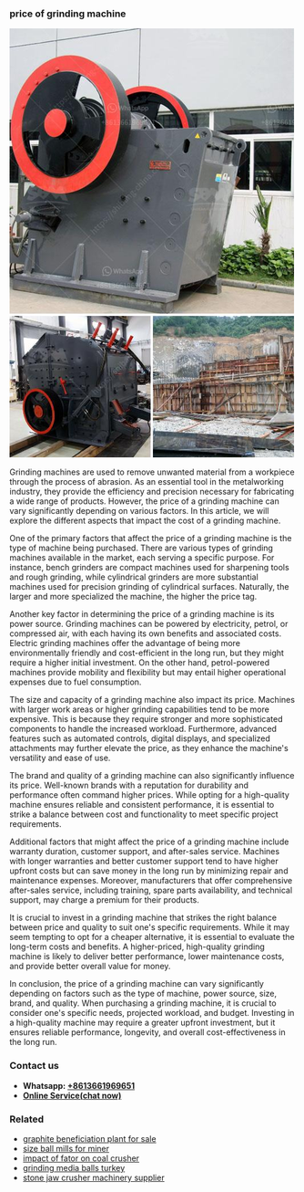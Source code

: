 <h3>price of grinding machine</h3><img src='1708587180.jpg' alt=''><p>Grinding machines are used to remove unwanted material from a workpiece through the process of abrasion. As an essential tool in the metalworking industry, they provide the efficiency and precision necessary for fabricating a wide range of products. However, the price of a grinding machine can vary significantly depending on various factors. In this article, we will explore the different aspects that impact the cost of a grinding machine.</p><p>One of the primary factors that affect the price of a grinding machine is the type of machine being purchased. There are various types of grinding machines available in the market, each serving a specific purpose. For instance, bench grinders are compact machines used for sharpening tools and rough grinding, while cylindrical grinders are more substantial machines used for precision grinding of cylindrical surfaces. Naturally, the larger and more specialized the machine, the higher the price tag.</p><p>Another key factor in determining the price of a grinding machine is its power source. Grinding machines can be powered by electricity, petrol, or compressed air, with each having its own benefits and associated costs. Electric grinding machines offer the advantage of being more environmentally friendly and cost-efficient in the long run, but they might require a higher initial investment. On the other hand, petrol-powered machines provide mobility and flexibility but may entail higher operational expenses due to fuel consumption.</p><p>The size and capacity of a grinding machine also impact its price. Machines with larger work areas or higher grinding capabilities tend to be more expensive. This is because they require stronger and more sophisticated components to handle the increased workload. Furthermore, advanced features such as automated controls, digital displays, and specialized attachments may further elevate the price, as they enhance the machine's versatility and ease of use.</p><p>The brand and quality of a grinding machine can also significantly influence its price. Well-known brands with a reputation for durability and performance often command higher prices. While opting for a high-quality machine ensures reliable and consistent performance, it is essential to strike a balance between cost and functionality to meet specific project requirements.</p><p>Additional factors that might affect the price of a grinding machine include warranty duration, customer support, and after-sales service. Machines with longer warranties and better customer support tend to have higher upfront costs but can save money in the long run by minimizing repair and maintenance expenses. Moreover, manufacturers that offer comprehensive after-sales service, including training, spare parts availability, and technical support, may charge a premium for their products.</p><p>It is crucial to invest in a grinding machine that strikes the right balance between price and quality to suit one's specific requirements. While it may seem tempting to opt for a cheaper alternative, it is essential to evaluate the long-term costs and benefits. A higher-priced, high-quality grinding machine is likely to deliver better performance, lower maintenance costs, and provide better overall value for money.</p><p>In conclusion, the price of a grinding machine can vary significantly depending on factors such as the type of machine, power source, size, brand, and quality. When purchasing a grinding machine, it is crucial to consider one's specific needs, projected workload, and budget. Investing in a high-quality machine may require a greater upfront investment, but it ensures reliable performance, longevity, and overall cost-effectiveness in the long run.</p><h3>Contact us</h3><ul><li><strong>Whatsapp:&nbsp;<a href="https://wa.me/8613661969651">+8613661969651</a></strong></li><li><a href="https://swt.shibang-china.com/?git&amp;zhl&amp;price of grinding machine"><strong>Online Service(chat now)</strong></a></li></ul><h3>Related</h3><ul><li><a href='graphite beneficiation plant for sale.md'>graphite beneficiation plant for sale</a></li><li><a href='size ball mills for miner.md'>size ball mills for miner</a></li><li><a href='impact of fator on coal crusher.md'>impact of fator on coal crusher</a></li><li><a href='grinding media balls turkey.md'>grinding media balls turkey</a></li><li><a href='stone jaw crusher machinery supplier.md'>stone jaw crusher machinery supplier</a></li></ul>